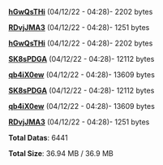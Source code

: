 [**hGwQsTHi**](/data/hGwQsTHi.txt) (04/12/22 - 04:28)- 2202 bytes

[**RDvjJMA3**](/data/RDvjJMA3.txt) (04/12/22 - 04:28)- 1251 bytes

[**hGwQsTHi**](/data/hGwQsTHi.txt) (04/12/22 - 04:28)- 2202 bytes

[**SK8sPDGA**](/data/SK8sPDGA.txt) (04/12/22 - 04:28)- 12112 bytes

[**qb4iX0ew**](/data/qb4iX0ew.txt) (04/12/22 - 04:28)- 13609 bytes

[**SK8sPDGA**](/data/SK8sPDGA.txt) (04/12/22 - 04:28)- 12112 bytes

[**qb4iX0ew**](/data/qb4iX0ew.txt) (04/12/22 - 04:28)- 13609 bytes

[**RDvjJMA3**](/data/RDvjJMA3.txt) (04/12/22 - 04:28)- 1251 bytes

**Total Datas**: 6441

**Total Size**: 36.94 MB / 36.9 MB